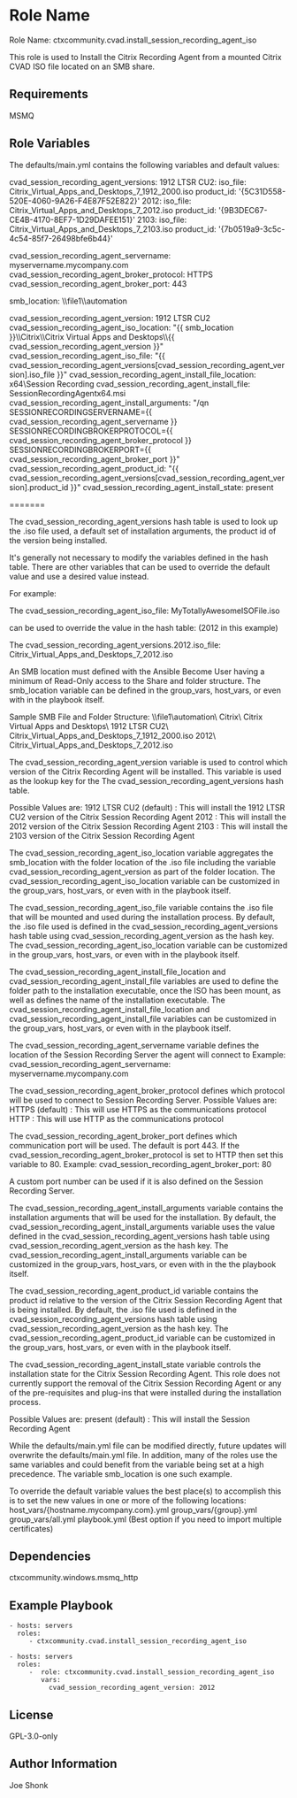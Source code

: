 Role Name
=========

Role Name: ctxcommunity.cvad.install_session_recording_agent_iso

This role is used to Install the Citrix Recording Agent from a mounted Citrix CVAD ISO file
located on an SMB share.

Requirements
------------

MSMQ

Role Variables
--------------

The defaults/main.yml contains the following variables and default values:

cvad_session_recording_agent_versions:
  1912 LTSR CU2:
    iso_file: Citrix_Virtual_Apps_and_Desktops_7_1912_2000.iso
    product_id: '{5C31D558-520E-4060-9A26-F4E87F52E822}'
  2012:
    iso_file: Citrix_Virtual_Apps_and_Desktops_7_2012.iso
    product_id: '{9B3DEC67-CE4B-4170-8EF7-1D29DAFEE151}'
  2103:
    iso_file: Citrix_Virtual_Apps_and_Desktops_7_2103.iso
    product_id: '{7b0519a9-3c5c-4c54-85f7-26498bfe6b44}'

cvad_session_recording_agent_servername: myservername.mycompany.com
cvad_session_recording_agent_broker_protocol: HTTPS
cvad_session_recording_agent_broker_port: 443

smb_location: \\\\file1\\\automation

cvad_session_recording_agent_version: 1912 LTSR CU2
cvad_session_recording_agent_iso_location: "{{ smb_location }}\\\\Citrix\\\\Citrix Virtual Apps and Desktops\\\\{{ cvad_session_recording_agent_version }}"
cvad_session_recording_agent_iso_file: "{{ cvad_session_recording_agent_versions[cvad_session_recording_agent_version].iso_file }}"
cvad_session_recording_agent_install_file_location: x64\\Session Recording
cvad_session_recording_agent_install_file: SessionRecordingAgentx64.msi
cvad_session_recording_agent_install_arguments: "/qn SESSIONRECORDINGSERVERNAME={{ cvad_session_recording_agent_servername }} SESSIONRECORDINGBROKERPROTOCOL={{ cvad_session_recording_agent_broker_protocol }} SESSIONRECORDINGBROKERPORT={{ cvad_session_recording_agent_broker_port }}"
cvad_session_recording_agent_product_id: "{{ cvad_session_recording_agent_versions[cvad_session_recording_agent_version].product_id }}"
cvad_session_recording_agent_install_state: present

=======

The cvad_session_recording_agent_versions hash table is used to look up the .iso file used, a default set of installation arguments,
the product id of the version being installed.

It's generally not necessary to modify the variables defined in the hash table. There are other variables that can be used to
override the default value and use a desired value instead.

For example:

  The cvad_session_recording_agent_iso_file: MyTotallyAwesomeISOFile.iso

  can be used to override the value in the hash table:  (2012 in this example)

  The cvad_session_recording_agent_versions.2012.iso_file: Citrix_Virtual_Apps_and_Desktops_7_2012.iso

An SMB location must defined with the Ansible Become User having a minimum of Read-Only access to the Share and folder structure.
The smb_location variable can be defined in the group_vars, host_vars, or even with in the playbook itself.

Sample SMB File and Folder Structure:
  \\\\file1\\automation\\
      Citrix\\
          Citrix Virtual Apps and Desktops\\
              1912 LTSR CU2\\
                  Citrix_Virtual_Apps_and_Desktops_7_1912_2000.iso
              2012\\
                  Citrix_Virtual_Apps_and_Desktops_7_2012.iso

The cvad_session_recording_agent_version variable is used to control which version of the Citrix Recording Agent will be installed.
This variable is used as the lookup key for the The cvad_session_recording_agent_versions hash table.

Possible Values are:
  1912 LTSR CU2   (default) : This will install the 1912 LTSR CU2 version of the Citrix Session Recording Agent
  2012                      : This will install the 2012 version of the Citrix Session Recording Agent
  2103                      : This will install the 2103 version of the Citrix Session Recording Agent

The cvad_session_recording_agent_iso_location variable aggregates the smb_location with the folder location of the .iso file
including the variable cvad_session_recording_agent_version as part of the folder location. The cvad_session_recording_agent_iso_location
variable can be customized in the group_vars, host_vars, or even with in the playbook itself.

The cvad_session_recording_agent_iso_file variable contains the .iso file that will be mounted and used during the installation process.
By default, the .iso file used is defined in the cvad_session_recording_agent_versions hash table using cvad_session_recording_agent_version
as the hash key. The cvad_session_recording_agent_iso_location variable can be customized in the group_vars, host_vars, or even with in the
playbook itself.

The cvad_session_recording_agent_install_file_location and cvad_session_recording_agent_install_file variables are used to define the
folder path to the installation executable, once the ISO has been mount, as well as defines the name of the installation
executable. The cvad_session_recording_agent_install_file_location and cvad_session_recording_agent_install_file variables can be customized
in the group_vars, host_vars, or even with in the playbook itself.

The cvad_session_recording_agent_servername variable defines the location of the Session Recording Server the agent will connect to
Example:
  cvad_session_recording_agent_servername: myservername.mycompany.com

The cvad_session_recording_agent_broker_protocol defines which protocol will be used to connect to Session Recording Server.
Possible Values are:
HTTPS           (default) : This will use HTTPS as the communications protocol
HTTP                      : This will use HTTP as the communications protocol

The cvad_session_recording_agent_broker_port defines which communication port will be used.
The default is port 443. If the cvad_session_recording_agent_broker_protocol is set to HTTP then set this variable to 80.
Example:
  cvad_session_recording_agent_broker_port: 80

A custom port number can be used if it is also defined on the Session Recording Server.

The cvad_session_recording_agent_install_arguments variable contains the installation arguments that will be used for the
installation. By default, the cvad_session_recording_agent_install_arguments variable uses the value defined in the
cvad_session_recording_agent_versions hash table using cvad_session_recording_agent_version as the hash key.
The cvad_session_recording_agent_install_arguments variable can be customized in the group_vars, host_vars, or even with in the
the playbook itself.

The cvad_session_recording_agent_product_id variable contains the product id relative to the version of the Citrix Session Recording
Agent that is being installed. By default, the .iso file used is defined in the cvad_session_recording_agent_versions hash table
using cvad_session_recording_agent_version as the hash key. The cvad_session_recording_agent_product_id variable can be customized
in the group_vars, host_vars, or even with in the playbook itself.

The cvad_session_recording_agent_install_state variable controls the installation state for the Citrix Session Recording Agent.  This
role does not currently support the removal of the Citrix Session Recording Agent or any of the pre-requisites and plug-ins that were
installed during the installation process.

Possible Values are:
  present         (default) : This will install the Session Recording Agent

While the defaults/main.yml file can be modified directly, future updates will
overwrite the defaults/main.yml file.  In addition, many of the roles use the same
variables and could benefit from the variable being set at a high precedence.
The variable smb_location is one such example.

To override the default variable values the best place(s) to accomplish this is
to set the new values in one or more of the following locations:
  host_vars/{hostname.mycompany.com}.yml
  group_vars/{group}.yml
  group_vars/all.yml
  playbook.yml (Best option if you need to import multiple certificates)

Dependencies
------------

ctxcommunity.windows.msmq_http

Example Playbook
----------------

    - hosts: servers
      roles:
         - ctxcommunity.cvad.install_session_recording_agent_iso

    - hosts: servers
      roles:
         -  role: ctxcommunity.cvad.install_session_recording_agent_iso
            vars:
              cvad_session_recording_agent_version: 2012

License
-------

GPL-3.0-only

Author Information
------------------

Joe Shonk
